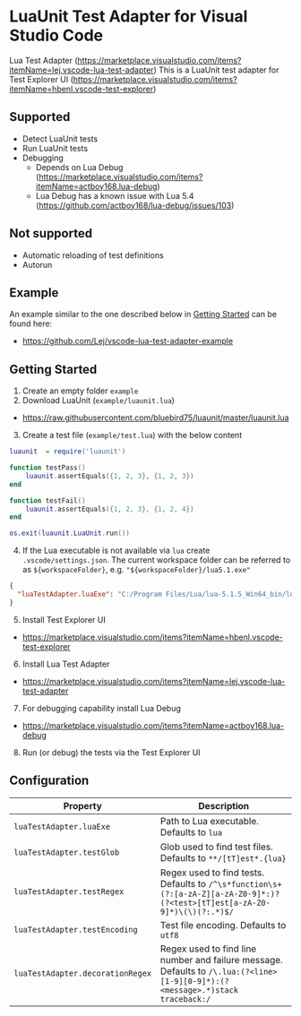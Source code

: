 # LuaUnit Test Adapter for Visual Studio Code

Lua Test Adapter (https://marketplace.visualstudio.com/items?itemName=lej.vscode-lua-test-adapter)
This is a LuaUnit test adapter for Test Explorer UI (https://marketplace.visualstudio.com/items?itemName=hbenl.vscode-test-explorer)

## Supported

* Detect LuaUnit tests
* Run LuaUnit tests
* Debugging
  * Depends on Lua Debug (https://marketplace.visualstudio.com/items?itemName=actboy168.lua-debug)
  * Lua Debug has a known issue with Lua 5.4 (https://github.com/actboy168/lua-debug/issues/103)

## Not supported

* Automatic reloading of test definitions
* Autorun

## Example

An example similar to the one described below in [Getting Started](#getting-started) can be found here:
* https://github.com/Lej/vscode-lua-test-adapter-example

## Getting Started

1. Create an empty folder `example`
2. Download LuaUnit (`example/luaunit.lua`)
  * https://raw.githubusercontent.com/bluebird75/luaunit/master/luaunit.lua
3. Create a test file (`example/test.lua`) with the below content

```lua
luaunit  = require('luaunit')

function testPass()
    luaunit.assertEquals({1, 2, 3}, {1, 2, 3})
end

function testFail()
    luaunit.assertEquals({1, 2, 3}, {1, 2, 4})
end

os.exit(luaunit.LuaUnit.run())
```

4. If the Lua executable is not available via `lua` create `.vscode/settings.json`. The current workspace folder can be referred to as `${workspaceFolder}`, e.g. `"${workspaceFolder}/lua5.1.exe"`

```json
{
  "luaTestAdapter.luaExe": "C:/Program Files/Lua/lua-5.1.5_Win64_bin/lua5.1.exe",
}
```

5. Install Test Explorer UI
  * https://marketplace.visualstudio.com/items?itemName=hbenl.vscode-test-explorer

6. Install Lua Test Adapter
  * https://marketplace.visualstudio.com/items?itemName=lej.vscode-lua-test-adapter

7. For debugging capability install Lua Debug
  * https://marketplace.visualstudio.com/items?itemName=actboy168.lua-debug

8. Run (or debug) the tests via the Test Explorer UI

## Configuration

| Property | Description |
| --- | --- |
| `luaTestAdapter.luaExe` | Path to Lua executable. Defaults to `lua` |
| `luaTestAdapter.testGlob` | Glob used to find test files. Defaults to `**/[tT]est*.{lua}` |
| `luaTestAdapter.testRegex` | Regex used to find tests. Defaults to `/^\s*function\s+(?:[a-zA-Z][a-zA-Z0-9]*:)?(?<test>[tT]est[a-zA-Z0-9]*)\(\)(?:.*)$/` |
| `luaTestAdapter.testEncoding` | Test file encoding. Defaults to `utf8` |
| `luaTestAdapter.decorationRegex` | Regex used to find line number and failure message. Defaults to `/\.lua:(?<line>[1-9][0-9]*):(?<message>.*)stack traceback:/` |
